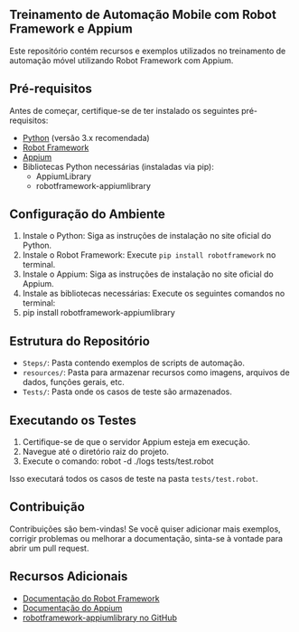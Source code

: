 ## Treinamento de Automação Mobile com Robot Framework e Appium

Este repositório contém recursos e exemplos utilizados no treinamento de automação móvel utilizando Robot Framework com Appium.

## Pré-requisitos

Antes de começar, certifique-se de ter instalado os seguintes pré-requisitos:

- [Python](https://www.python.org/) (versão 3.x recomendada)
- [Robot Framework](https://robotframework.org/)
- [Appium](http://appium.io/)
- Bibliotecas Python necessárias (instaladas via pip):
  - AppiumLibrary
  - robotframework-appiumlibrary

## Configuração do Ambiente

1. Instale o Python: Siga as instruções de instalação no site oficial do Python.
2. Instale o Robot Framework: Execute `pip install robotframework` no terminal.
3. Instale o Appium: Siga as instruções de instalação no site oficial do Appium.
4. Instale as bibliotecas necessárias: Execute os seguintes comandos no terminal:
5. pip install robotframework-appiumlibrary


## Estrutura do Repositório

- `Steps/`: Pasta contendo exemplos de scripts de automação.
- `resources/`: Pasta para armazenar recursos como imagens, arquivos de dados, funções gerais, etc.
- `Tests/`: Pasta onde os casos de teste são armazenados.

## Executando os Testes

1. Certifique-se de que o servidor Appium esteja em execução.
2. Navegue até o diretório raiz do projeto.
3. Execute o comando:
robot -d ./logs tests/test.robot


Isso executará todos os casos de teste na pasta `tests/test.robot`.

## Contribuição

Contribuições são bem-vindas! Se você quiser adicionar mais exemplos, corrigir problemas ou melhorar a documentação, sinta-se à vontade para abrir um pull request.

## Recursos Adicionais

- [Documentação do Robot Framework](https://robotframework.org/robotframework/)
- [Documentação do Appium](http://appium.io/docs/en/about-appium/intro/)
- [robotframework-appiumlibrary no GitHub](https://github.com/serhatbolsu/robotframework-appiumlibrary)




